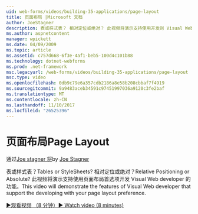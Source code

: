 ```yaml
---
uid: web-forms/videos/building-35-applications/page-layout
title: 页面布局 |Microsoft 文档
author: JoeStagner
description: 表或样式表？ 相对定位或绝对？ 此视频将演示支持使用开发则 Visual Web developer 的功能...
ms.author: aspnetcontent
manager: wpickett
ms.date: 04/09/2009
ms.topic: article
ms.assetid: c757d668-6f3e-4af1-beb5-100d4c101b88
ms.technology: dotnet-webforms
ms.prod: .net-framework
msc.legacyurl: /web-forms/videos/building-35-applications/page-layout
msc.type: video
ms.openlocfilehash: 0db9c79e6a357cdb2186a8e58b208cbbaf7f4919
ms.sourcegitcommit: 9a9483aceb34591c97451997036a9120c3fe2baf
ms.translationtype: MT
ms.contentlocale: zh-CN
ms.lasthandoff: 11/10/2017
ms.locfileid: "26525396"
---
```

<a name="page-layout"></a><span data-ttu-id="c90f8-105">页面布局</span><span class="sxs-lookup"><span data-stu-id="c90f8-105">Page Layout</span></span>
====================
<span data-ttu-id="c90f8-106">通过[Joe stagner 将](https://github.com/JoeStagner)</span><span class="sxs-lookup"><span data-stu-id="c90f8-106">by [Joe Stagner](https://github.com/JoeStagner)</span></span>

<span data-ttu-id="c90f8-107">表或样式表？</span><span class="sxs-lookup"><span data-stu-id="c90f8-107">Tables or StyleSheets?</span></span> <span data-ttu-id="c90f8-108">相对定位或绝对？</span><span class="sxs-lookup"><span data-stu-id="c90f8-108">Relative Positioning or Absolute?</span></span> <span data-ttu-id="c90f8-109">此视频将演示支持使用页面布局首选项开发 Visual Web developer 的功能。</span><span class="sxs-lookup"><span data-stu-id="c90f8-109">This video will demonstrate the features of Visual Web developer that support the developing with your page layout preference.</span></span>

[<span data-ttu-id="c90f8-110">&#9654;观看视频 （8 分钟）</span><span class="sxs-lookup"><span data-stu-id="c90f8-110">&#9654; Watch video (8 minutes)</span></span>](https://channel9.msdn.com/Blogs/ASP-NET-Site-Videos/page-layout)
